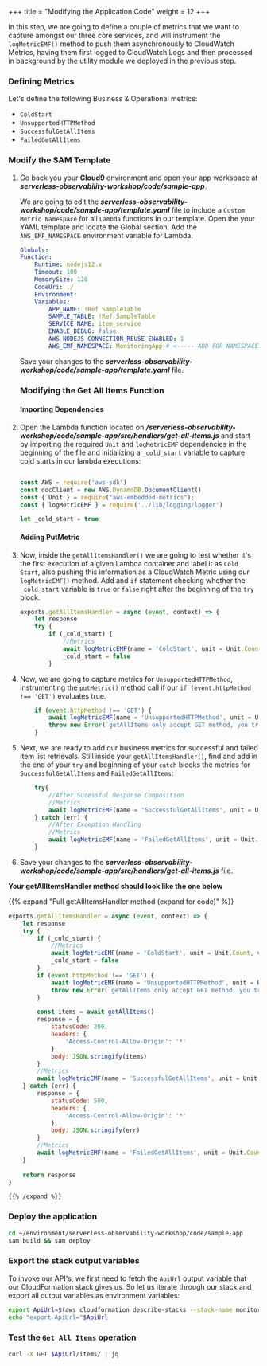 +++
title = "Modifying the Application Code"
weight = 12
+++

In this step, we are going to define a couple of metrics that we want to capture amongst our three core services, and will instrument the `logMetricEMF()` method to push them asynchronously to CloudWatch Metrics, having them first logged to CloudWatch Logs and then processed in background by the utility module we deployed in the previous step.

### Defining Metrics

Let's define the following Business & Operational metrics:
- `ColdStart`
- `UnsupportedHTTPMethod`
- `SuccessfulGetAllItems`
- `FailedGetAllItems`

### Modify the SAM Template

1. Go back you your **Cloud9** environment and open your app workspace at ***serverless-observability-workshop/code/sample-app***.

    We are going to edit the ***serverless-observability-workshop/code/sample-app/template.yaml*** file to include a `Custom Metric Namespace` for all `Lambda` functions in our template. Open the your YAML template and locate the Global section. Add the `AWS_EMF_NAMESPACE` environment variable for Lambda.

    ```yaml
    Globals:
    Function:
        Runtime: nodejs12.x
        Timeout: 100
        MemorySize: 128
        CodeUri: ./
        Environment:
        Variables:
            APP_NAME: !Ref SampleTable
            SAMPLE_TABLE: !Ref SampleTable
            SERVICE_NAME: item_service
            ENABLE_DEBUG: false
            AWS_NODEJS_CONNECTION_REUSE_ENABLED: 1
            AWS_EMF_NAMESPACE: MonitoringApp # <----- ADD FOR NAMESPACE SETUP  
    ```

    Save your changes to the ***serverless-observability-workshop/code/sample-app/template.yaml*** file.

    ### Modifying the Get All Items Function

    #### Importing Dependencies

1. Open the Lambda function located on ***/serverless-observability-workshop/code/sample-app/src/handlers/get-all-items.js*** and start by importing the required `Unit` and `logMetricEMF` dependencies in the beginning of the file and initializing a `_cold_start` variable to capture cold starts in our lambda executions:

    ```javascript

    const AWS = require('aws-sdk')
    const docClient = new AWS.DynamoDB.DocumentClient()
    const { Unit } = require("aws-embedded-metrics");
    const { logMetricEMF } = require('../lib/logging/logger')

    let _cold_start = true

    ```

    #### Adding PutMetric 

1. Now, inside the `getAllItemsHandler()` we are going to test whether it's the first execution of a given Lambda container and label it as `Cold Start`, also pushing this information as a CloudWatch Metric using our `logMetricEMF()` method. Add and `if` statement checking whether the `_cold_start` variable is `true` or `false` right after the beginning of the `try` block.

    ```javascript
    exports.getAllItemsHandler = async (event, context) => {
        let response
        try {
            if (_cold_start) {
                //Metrics
                await logMetricEMF(name = 'ColdStart', unit = Unit.Count, value = 1, { service: 'item_service', function_name: context.functionName })
                _cold_start = false
            }
    ```

1. Now, we are going to capture metrics for `UnsupportedHTTPMethod`, instrumenting the `putMetric()` method call if our `if (event.httpMethod !== 'GET')` evaluates true.

    ```javascript
        if (event.httpMethod !== 'GET') {
            await logMetricEMF(name = 'UnsupportedHTTPMethod', unit = Unit.Count, value = 1, { service: 'item_service', operation: 'get-all-items' })
            throw new Error(`getAllItems only accept GET method, you tried: ${event.httpMethod}`)
        }

    ```

1. Next, we are ready to add our business metrics for successful and failed item list retrievals. Still inside your `getAllItemsHandler()`, find and add in the end of your `try` and beginning of your `catch` blocks the metrics for `SuccessfulGetAllItems` and `FailedGetAllItems`:

    ```javascript
        try{
            //After Sucessful Response Composition
            //Metrics
            await logMetricEMF(name = 'SuccessfulGetAllItems', unit = Unit.Count, value = 1, { service: 'item_service', operation: 'get-all-items' })
        } catch (err) {
            //After Exception Handling
            //Metrics
            await logMetricEMF(name = 'FailedGetAllItems', unit = Unit.Count, value = 1, { service: 'item_service', operation: 'get-all-items' })
        }
    ```

1. Save your changes to the ***serverless-observability-workshop/code/sample-app/src/handlers/get-all-items.js*** file.

**Your getAllItemsHandler method should look like the one below**

{{% expand "Full getAllItemsHandler method (expand for code)" %}}
```javascript
exports.getAllItemsHandler = async (event, context) => {
    let response
    try {
        if (_cold_start) {
            //Metrics
            await logMetricEMF(name = 'ColdStart', unit = Unit.Count, value = 1, { service: 'item_service', function_name: context.functionName })
            _cold_start = false
        }
        if (event.httpMethod !== 'GET') {
            await logMetricEMF(name = 'UnsupportedHTTPMethod', unit = Unit.Count, value = 1, { service: 'item_service', operation: 'get-all-items' })
            throw new Error(`getAllItems only accept GET method, you tried: ${event.httpMethod}`)
        }

        const items = await getAllItems()
        response = {
            statusCode: 200,
            headers: {
                'Access-Control-Allow-Origin': '*'
            },
            body: JSON.stringify(items)
        }
        //Metrics
        await logMetricEMF(name = 'SuccessfulGetAllItems', unit = Unit.Count, value = 1, { service: 'item_service', operation: 'get-all-items' })
    } catch (err) {
        response = {
            statusCode: 500,
            headers: {
                'Access-Control-Allow-Origin': '*'
            },
            body: JSON.stringify(err)
        }
        //Metrics
        await logMetricEMF(name = 'FailedGetAllItems', unit = Unit.Count, value = 1, { service: 'item_service', operation: 'get-all-items' })
    }
        
    return response
}
```
    {{% /expand %}}


### Deploy the application

```sh
cd ~/environment/serverless-observability-workshop/code/sample-app
sam build && sam deploy
```

### Export the stack output variables

To invoke our API's, we first need to fetch the `ApiUrl` output variable that our CloudFormation stack gives us. So let us iterate through our stack and export all output variables as environment variables:

```sh
export ApiUrl=$(aws cloudformation describe-stacks --stack-name monitoring-app --output json | jq '.Stacks[].Outputs[] | select(.OutputKey=="ApiUrl") | .OutputValue' | sed -e 's/^"//'  -e 's/"$//')
echo "export ApiUrl="$ApiUrl
```

### Test the `Get All Items` operation

```sh
curl -X GET $ApiUrl/items/ | jq
```

